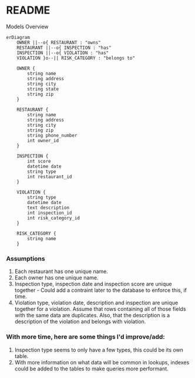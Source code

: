 

# README

Models Overview

```mermaid
erDiagram
    OWNER ||--o{ RESTAURANT : "owns"
    RESTAURANT ||--o{ INSPECTION : "has"
    INSPECTION ||--o{ VIOLATION : "has"
    VIOLATION }o--|| RISK_CATEGORY : "belongs to"

    OWNER {
        string name
        string address
        string city
        string state
        string zip
    }

    RESTAURANT {
        string name
        string address
        string city
        string zip
        string phone_number
        int owner_id
    }

    INSPECTION {
        int score
        datetime date
        string type
        int restaurant_id
    }

    VIOLATION {
        string type
        datetime date
        text description
        int inspection_id
        int risk_category_id
    }

    RISK_CATEGORY {
        string name
    }
```

### Assumptions

1. Each restaurant has one unique name.
2. Each owner has one unique name.
3. Inspection type, inspection date and inspection score are unique together - Could add a contraint later to the database to enforce this, if time.
4. Violation type, violation date, description and inspection are unique together for a violation. Assume that rows containing all of those fields with the same data are duplicates. Also, that the description is a description of the violation and belongs with violation. 


### With more time, here are some things I'd improve/add:

1. Inspection type seems to only have a few types, this could be its own table.
2. With more information on what data will be common in lookups, indexes could be added to the tables to make queries more performant.
